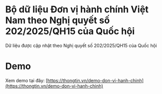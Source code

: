# Bộ dữ liệu Đơn vị hành chính Việt Nam theo Nghị quyết số 202/2025/QH15 của Quốc hội

Dữ liệu được cập nhật theo Nghị quyết số 202/2025/QH15 của Quốc hội

# Demo

Xem demo tại đây: [https://thongtin.vn/demo-don-vi-hanh-chinh](https://thongtin.vn/demo-don-vi-hanh-chinh)
